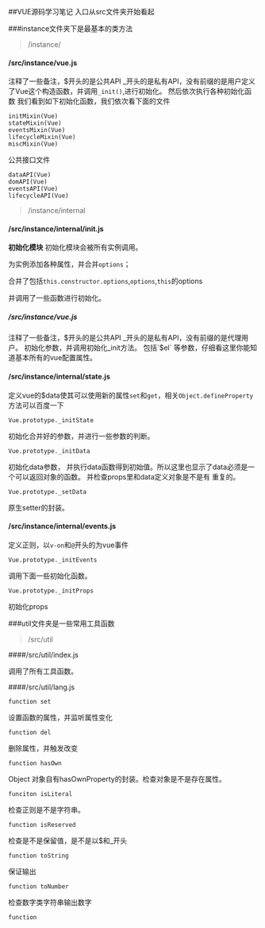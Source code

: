 

##VUE源码学习笔记
入口从src文件夹开始看起

###instance文件夹下是最基本的类方法

>/instance/

#### /src/instance/vue.js
注释了一些备注，$开头的是公共API _开头的是私有API，没有前缀的是用户定义了Vue这个构造函数，并调用`_init()`,进行初始化。
然后依次执行各种初始化函数
我们看到如下初始化函数，我们依次看下面的文件

	initMixin(Vue)
	stateMixin(Vue)
	eventsMixin(Vue)
	lifecycleMixin(Vue)
	miscMixin(Vue)

公共接口文件

	dataAPI(Vue)
	domAPI(Vue)
	eventsAPI(Vue)
	lifecycleAPI(Vue)



>/instance/internal

#### /src/instance/internal/init.js 
**初始化模块**
初始化模块会被所有实例调用。

为实例添加各种属性，并合并`options`；

合并了包括`this.constructor.options`,`options`,`this`的options

并调用了一些函数进行初始化。


##### /src/instance/vue.js
注释了一些备注，$开头的是公共API _开头的是私有API，没有前缀的是代理用户。
初始化参数，并调用初始化_init方法。
包括`$el` 等参数，仔细看这里你能知道基本所有的vue配置属性。

#### /src/instance/internal/state.js 

定义vue的$data使其可以使用新的属性`set`和`get`，相关`Object.defineProperty`方法可以百度一下
	
	Vue.prototype._initState 
初始化合并好的参数，并进行一些参数的判断。


	Vue.prototype._initData 
初始化data参数，	并执行data函数得到初始值。所以这里也显示了data必须是一个可以返回对象的函数。
并检查props里和data定义对象是不是有 重复的。


	Vue.prototype._setData

原生setter的封装。


#### /src/instance/internal/events.js
定义正则，以`v-on`和`@`开头的为vue事件

	Vue.prototype._initEvents
调用下面一些初始化函数。

	Vue.prototype._initProps

初始化props 
 

###util文件夹是一些常用工具函数


> /src/util

####/src/util/index.js

调用了所有工具函数。

####/src/util/lang.js

	function set

设置函数的属性，并监听属性变化

	function del

删除属性，并触发改变
	
	function hasOwn

Object 对象自有hasOwnProperty的封装。检查对象是不是存在属性。

	funciton isLiteral 
检查正则是不是字符串。

	function isReserved
	
检查是不是保留值，是不是以$和_开头

	function toString
保证输出

	function toNumber
检查数字类字符串输出数字

	function 



